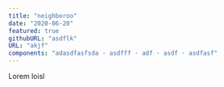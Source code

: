 ```yaml
---
title: "neighboroo"
date: "2020-06-20"
featured: true
githubURL: "asdflk"
URL: "akjf"
components: "adasdfasfsda · asdfff · adf · asdf · asdfasf"
---
```


Lorem loisl
